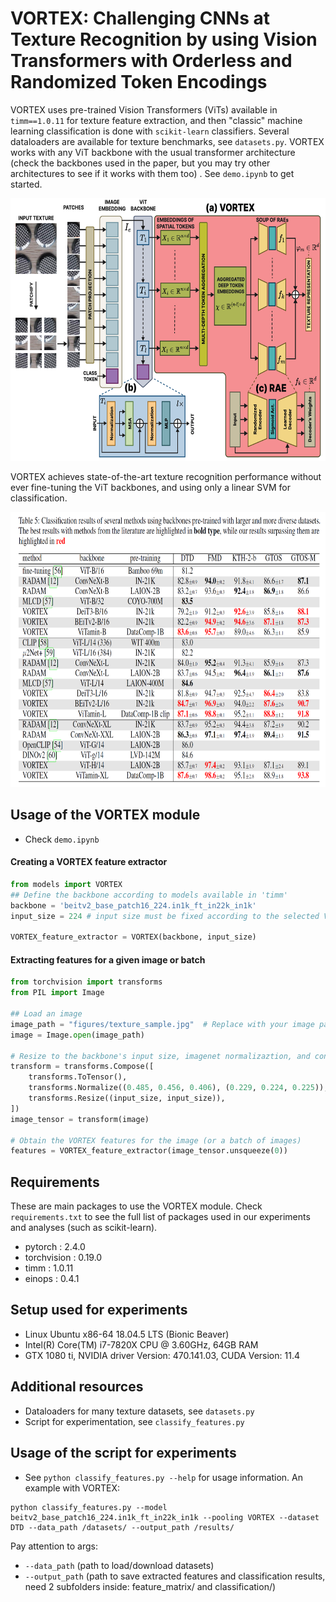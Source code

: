

# VORTEX: Challenging CNNs at Texture Recognition by using Vision Transformers with Orderless and Randomized Token Encodings 

VORTEX uses pre-trained Vision Transformers (ViTs) available in ```timm==1.0.11``` for texture feature extraction, and then "classic" machine learning classification is done with ```scikit-learn``` classifiers. Several dataloaders are available for texture benchmarks, see ```datasets.py```. VORTEX works with any ViT backbone with the usual transformer architecture (check the backbones used in the paper, but you may try other architectures to see if it works with them too) . See ```demo.ipynb``` to get started.

<p align="center">
    <img src="figures/vortex.png" height="420px">
</p>

VORTEX achieves state-of-the-art texture recognition performance without ever fine-tuning the ViT backbones, and using only a linear SVM for classification.

<p align="center">
    <img src="figures/results.png" height="440px">
</p>

## Usage of the VORTEX module

* Check ```demo.ipynb```

#### Creating a VORTEX feature extractor 
```python
from models import VORTEX
## Define the backbone according to models available in 'timm'
backbone = 'beitv2_base_patch16_224.in1k_ft_in22k_in1k'
input_size = 224 # input size must be fixed according to the selected ViT backbone

VORTEX_feature_extractor = VORTEX(backbone, input_size)
```

#### Extracting features for a given image or batch 
```python
from torchvision import transforms
from PIL import Image

## Load an image
image_path = "figures/texture_sample.jpg"  # Replace with your image path
image = Image.open(image_path)

# Resize to the backbone's input size, imagenet normalizaztion, and convert to tensor
transform = transforms.Compose([
    transforms.ToTensor(),
    transforms.Normalize((0.485, 0.456, 0.406), (0.229, 0.224, 0.225)),
    transforms.Resize((input_size, input_size)),
])
image_tensor = transform(image)

# Obtain the VORTEX features for the image (or a batch of images)
features = VORTEX_feature_extractor(image_tensor.unsqueeze(0))
```


## Requirements

These are main packages to use the VORTEX module. Check `requirements.txt` to see the full list of packages used in our experiments and analyses (such as scikit-learn).

* pytorch     : 2.4.0
* torchvision : 0.19.0
* timm        : 1.0.11
* einops      : 0.4.1


## Setup used for experiments

* Linux Ubuntu x86-64 18.04.5 LTS (Bionic Beaver)
* Intel(R) Core(TM) i7-7820X CPU @ 3.60GHz, 64GB RAM
* GTX 1080 ti, NVIDIA driver Version: 470.141.03, CUDA Version: 11.4

## Additional resources

* Dataloaders for many texture datasets, see ```datasets.py```
* Script for experimentation, see ```classify_features.py```

## Usage of the script for experiments
* See ```python classify_features.py --help``` for usage information. An example with VORTEX:

```
python classify_features.py --model beitv2_base_patch16_224.in1k_ft_in22k_in1k --pooling VORTEX --dataset DTD --data_path /datasets/ --output_path /results/
```

Pay attention to args: 

 * ```--data_path``` (path to load/download datasets)
 * ```--output_path``` (path to save extracted features and classification results, need 2 subfolders inside: feature_matrix/ and classification/)
